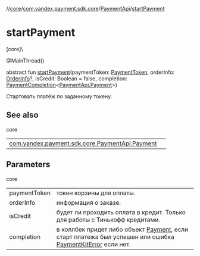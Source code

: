 //[core](../../../index.md)/[com.yandex.payment.sdk.core](../index.md)/[PaymentApi](index.md)/[startPayment](start-payment.md)

# startPayment

[core]\

@MainThread()

abstract fun [startPayment](start-payment.md)(paymentToken: [PaymentToken](../../com.yandex.payment.sdk.core.data/-payment-token/index.md), orderInfo: [OrderInfo](../../com.yandex.payment.sdk.core.data/-order-info/index.md)?, isCredit: Boolean = false, completion: [PaymentCompletion](../index.md#152061939%2FClasslikes%2F-2113150450)<[PaymentApi.Payment](-payment/index.md)>)

Стартовать платёж по заданному токену.

## See also

core

| | |
|---|---|
| [com.yandex.payment.sdk.core.PaymentApi.Payment](-payment/index.md) |  |

## Parameters

core

| | |
|---|---|
| paymentToken | токен корзины для оплаты. |
| orderInfo | информация о заказе. |
| isCredit | будет ли проходить оплата в кредит. Только для работы с Тинькофф кредитами. |
| completion | в коллбек придет либо объект [Payment](-payment/index.md), если старт платежа был успешен или ошибка [PaymentKitError](../../com.yandex.payment.sdk.core.data/-payment-kit-error/index.md) если нет. |
